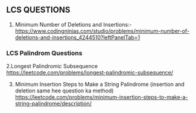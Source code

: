 ## LCS QUESTIONS ##
1. Minimum Number of Deletions and Insertions:-
https://www.codingninjas.com/studio/problems/minimum-number-of-deletions-and-insertions_4244510?leftPanelTab=1

### LCS Palindrom Questions ###
2.Longest Palindromic Subsequence
https://leetcode.com/problems/longest-palindromic-subsequence/

3. Minimum Insertion Steps to Make a String Palindrome (insertion and deletion same hee question ka method) 
https://leetcode.com/problems/minimum-insertion-steps-to-make-a-string-palindrome/description/
